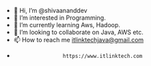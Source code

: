 - 👋 Hi, I’m @shivaananddev
- 👀 I’m interested in Programming. 
- 🌱 I’m currently learning Aws, Hadoop. 
- 💞️ I’m looking to collaborate on Java, AWS etc. 
- 📫 How to reach me itlinktechjava@gmail.com
-                     https://www.itlinktech.com

<!---
shivaananddev/shivaananddev is a ✨ special ✨ repository because its `README.md` (this file) appears on your GitHub profile.
You can click the Preview link to take a look at your changes.
--->
